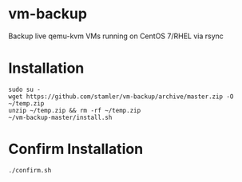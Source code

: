 # vm-backup
Backup live qemu-kvm VMs running on CentOS 7/RHEL via rsync

# Installation

```
sudo su -
wget https://github.com/stamler/vm-backup/archive/master.zip -O ~/temp.zip
unzip ~/temp.zip && rm -rf ~/temp.zip
~/vm-backup-master/install.sh
```

# Confirm Installation
```
./confirm.sh
```
